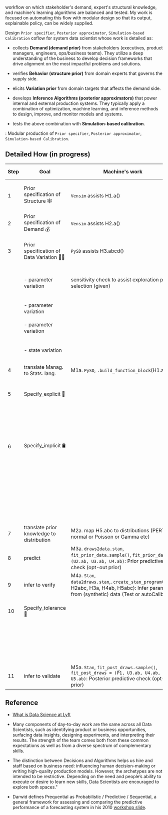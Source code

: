 workflow on which stakeholder's demand, expert's structural knowledge, and machine's learning algorithms are balanced and tested. My work is focused on automating this flow with modular design so that its output, explainable policy, can be widely supplied.

Design  `Prior specifier`, `Posterior approximator`, `Simulation-based Calibration` coflow for system data scientist whose work is detailed as:

- collects **Demand (demand prior)**  from stakeholders (executives, product managers, engineers, ops/business teams). They utilize a deep understanding of the business to develop decision frameworks that drive alignment on the most impactful problems and solutions.

- verifies **Behavior (structure prior)** from domain experts that governs the supply side.

- elicits **Variation prior** from domain targets that affects the demand side.

- develops **Inference Algorithms (posterior approximators)** that power internal and external production systems. They typically apply a combination of optimization, machine learning, and inference methods to design, improve, and monitor models and systems.

- tests the above combination with **Simulation-based calibration**.


: Modular production of  `Prior specifier`, `Posterior approximator`, `Simulation-based Calibration`.


## Detailed How (in progress)


| Step | Goal                                      | Machine's work                                                                                                                                 | Human's work                                                           | Bayes Component (Stan block)                                                       | output format                                                           |
| ---- | ----------------------------------------- | ---------------------------------------------------------------------------------------------------------------------------------------------- | ---------------------------------------------------------------------- | ---------------------------------------------------------------------------------- | ----------------------------------------------------------------------- |
| 1    | Prior specification of Structure 🕸️        | `Vensim` assists H1.a()                                                                                                                        | H1.a Translate mental model to SD model (behavioral classification)    | Prior (`function`)                                                                 | `.mdl`                                                                  |
| 2    | Prior specification of Demand 💰            | `Vensim` assists H2.a()                                                                                                                        | H2.a List policy functions                                             |                                                                                    | `.vpd`                                                                  |
| 3    | Prior specification of Data Variation 🤷‍♀️    | `PySD` assists H3.abcd()                                                                                                                       |                                                                        |                                                                                    | `.json` with key: `est_param`, `ass_param`, `ass_param_ts`, `obs_stock` |
|      | - parameter variation                     |  sensitivity check to assist exploration path selection (given)                                                                                                                                              | H3.a Choose each parameters to be either `est_param` or `ass_param`    | Prior and constraint `est_param` : `transformed parameter` & `ass_param` : `data`) |                                                                         |
|      | - parameter variation                     |                                                                                                                                                | H3.b Specify scalar for `assmed_param`                                 |                                                                                    |                                                                         |
|      | - parameter variation                     |                                                                                                                                                | H3.c Specify vector_ts for `assumed_param_ts`                          |                                                                                    |                                                                         |
|      | - state variation                         |                                                                                                                                                | H3.d Choose each states to be `obs_state` or `unobs_state`             |                                                                                    |                                                                         |
| 4    | translate Manag. to Stats. lang.          | M1a. `PySD`, `.build_function_block`(H1.a)                                                                                                     |                                                                        |                                                                                    | `structure.stan`                                                        |
| 5    | Specify_explicit 🚥                         |                                                                                                                                                | H4.a. Choose `family` (:= dist. of y, penalty distribution for error)   | Likelihood (`model`)                                                               | `draws2data.stan` gq block,  `data2draws.stan` model, gq block          |
|      |                                           |                                                                                                                                                | H4.b Choose `prior_dist` (default: Normal)                             | Prior (`model`)                                                                    |                                                                         |
| 6    | Specify_implicit 🛢️                         |                                                                                                                                                | H5.a Specify {min, mode, max} value for `est_param`'s prior param      | Prior (`parameter`, `model`)                                                       | `draws2data.stan` gq block,  `data2draws.stan` model, gq block          |
|      |                                           |                                                                                                                                                | H5.b Choose sign (real, non-neg) for `est_param`'s prior param         |                                                                                    |                                                                         |
|      |                                           |                                                                                                                                                | H5.c Choose type (disc/cont) for `est_param`'s prior param             |                                                                                    |                                                                         |
| 7    | translate prior knowledge to distribution | M2a. map H5.abc to distributions (PERT normal or Poisson or Gamma etc)                                                                         |                                                                        |                                                                                    | $\theta \sim Normal(3, 1.5^2), \sigma \sim Gamma(5,2)$                  |
| 8    | predict                                   | M3a. `draws2data.stan`, `fit_prior_data.sample()`, `fit_prior_data = (U2.ab, U3.ab, U4.ab)`: Prior predictive check (opt-out prior)            |                                                                        |                                                                                    |                                                                         |
| 9   | infer to verify                           | M4a. `Stan`, `data2draws.stan`,`.create_stan_program`(H1a, H2abc, H3a, H4ab, H5abc): Infer parameter from (synthetic) data (Test or autoCalib) |                                                                        |                                                                                    | Prior predictive check plot (summary stats.)                            |
| 10   | Specify_tolerance 🤏                         |                                                                                                                                                | H6.a Set precision with `iter_sampling` (:= # of samples)              |                                                                                    | $\gamma$ from SBC-graphics                                              |
|      |                                           |                                                                                                                                                | H6.b Select posterior approximator from [[Merging Algorithm Tribes]] | Posterior_approximator (inference algorithm)                                       |                                                                         |
| 11   | infer to validate                         | M5a. `Stan`, `fit_post_draws.sample()`, ` fit_post_draws = (P1, U3.ab, U4.ab, U5.ab)`: Posterior predictive check (opt-in prior)               |                                                                        |                                                                                    | Posterior predictive check plot                                         |


## Reference
- [What is Data Science at Lyft](https://eng.lyft.com/what-is-data-science-at-lyft-4101a69be028)
- Many components of day-to-day work are the same across all Data Scientists, such as identifying product or business opportunities, surfacing data insights, designing experiments, and interpreting their results. The strength of the team comes both from these common expectations as well as from a diverse spectrum of complementary skills.

- The distinction between Decisions and Algorithms helps us hire and staff based on business need: influencing human decision-making or writing high-quality production models. However, the archetypes are not intended to be restrictive. Depending on the need and people’s ability to execute or desire to learn new skills, Data Scientists are encouraged to explore both spaces."


- Darwid defines Prequential as Probabilistic / Predictive / Sequential, a general framework for assessing and comparing the predictive performance of a forecasting system in his 2010 [workshop slide](https://citeseerx.ist.psu.edu/viewdoc/download?doi=10.1.1.169.5851&rep=rep1&type=pdf).

